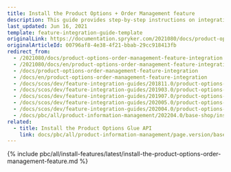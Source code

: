 ```yaml
---
title: Install the Product Options + Order Management feature
description: This guide provides step-by-step instructions on integrating Product Options + Order Management feature into your project.
last_updated: Jun 16, 2021
template: feature-integration-guide-template
originalLink: https://documentation.spryker.com/2021080/docs/product-options-order-management-feature-integration
originalArticleId: 00796af8-4e38-4f21-bbab-29cc918413fb
redirect_from:
  - /2021080/docs/product-options-order-management-feature-integration
  - /2021080/docs/en/product-options-order-management-feature-integration
  - /docs/product-options-order-management-feature-integration
  - /docs/en/product-options-order-management-feature-integration
  - /docs/scos/dev/feature-integration-guides/201811.0/product-options-order-management-feature-integration.html
  - /docs/scos/dev/feature-integration-guides/201903.0/product-options-order-management-feature-integration.html
  - /docs/scos/dev/feature-integration-guides/201907.0/product-options-order-management-feature-integration.html
  - /docs/scos/dev/feature-integration-guides/202005.0/product-options-order-management-feature-integration.html
  - /docs/scos/dev/feature-integration-guides/202004.0/product-options-order-management-feature-integration.html
  - /docs/pbc/all/product-information-management/202204.0/base-shop/install-and-upgrade/install-features/install-the-product-options-order-management-feature.html
related:
  - title: Install the Product Options Glue API
    link: docs/pbc/all/product-information-management/page.version/base-shop/install-and-upgrade/install-glue-api/install-the-product-options-glue-api.html
---
```

{% include pbc/all/install-features/latest/install-the-product-options-order-management-feature.md %} <!-- To edit, see /_includes/pbc/all/install-features/202311.0/install-the-product-options-order-management-feature.md -->
